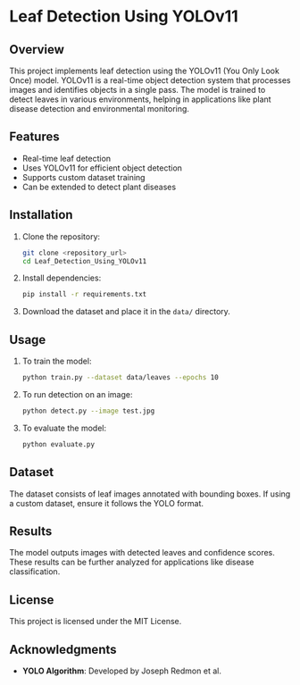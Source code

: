 # Leaf Detection Using YOLOv11

## Overview
This project implements leaf detection using the YOLOv11 (You Only Look Once) model. YOLOv11 is a real-time object detection system that processes images and identifies objects in a single pass. The model is trained to detect leaves in various environments, helping in applications like plant disease detection and environmental monitoring.

## Features
- Real-time leaf detection
- Uses YOLOv11 for efficient object detection
- Supports custom dataset training
- Can be extended to detect plant diseases

## Installation
1. Clone the repository:
   ```sh
   git clone <repository_url>
   cd Leaf_Detection_Using_YOLOv11
   ```
2. Install dependencies:
   ```sh
   pip install -r requirements.txt
   ```
3. Download the dataset and place it in the `data/` directory.

## Usage
1. To train the model:
   ```sh
   python train.py --dataset data/leaves --epochs 10
   ```
2. To run detection on an image:
   ```sh
   python detect.py --image test.jpg
   ```
3. To evaluate the model:
   ```sh
   python evaluate.py
   ```

## Dataset
The dataset consists of leaf images annotated with bounding boxes. If using a custom dataset, ensure it follows the YOLO format.

## Results
The model outputs images with detected leaves and confidence scores. These results can be further analyzed for applications like disease classification.


## License
This project is licensed under the MIT License.

## Acknowledgments
- **YOLO Algorithm**: Developed by Joseph Redmon et al.


